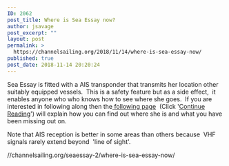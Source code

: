 ```yaml
---
ID: 2062
post_title: Where is Sea Essay now?
author: jsavage
post_excerpt: ""
layout: post
permalink: >
  https://channelsailing.org/2018/11/14/where-is-sea-essay-now/
published: true
post_date: 2018-11-14 20:20:24
---
```

Sea Essay is fitted with a AIS transponder that transmits her location other suitably equipped vessels.  This is a safety feature but as a side effect,  it enables anyone who who knows how to see where she goes.  If you are interested in following along then the<a href="//channelsailing.org/seaessay-2/where-is-sea-essay-now/"> following page</a>  (Click '<a href="//channelsailing.org/seaessay-2/where-is-sea-essay-now/">Continue Reading</a>') will explain how you can find out where she is and what you have been missing out on.

Note that AIS reception is better in some areas than others because  VHF signals rarely extend beyond  'line of sight'.

//channelsailing.org/seaessay-2/where-is-sea-essay-now/